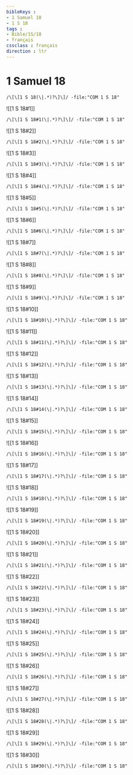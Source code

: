 ```yaml
---
bibleKeys : 
- 1 Samuel 18
- 1 S 18
tags : 
- Bible/1S/18
- français
cssclass : français
direction : ltr
---
```


# 1 Samuel 18

```query
/\[\[1 S 18(\|.*)?\]\]/ -file:"COM 1 S 18"
```



![[1 S 18#1]]

```query
/\[\[1 S 18#1(\|.*)?\]\]/ -file:"COM 1 S 18"
```

![[1 S 18#2]]

```query
/\[\[1 S 18#2(\|.*)?\]\]/ -file:"COM 1 S 18"
```

![[1 S 18#3]]

```query
/\[\[1 S 18#3(\|.*)?\]\]/ -file:"COM 1 S 18"
```

![[1 S 18#4]]

```query
/\[\[1 S 18#4(\|.*)?\]\]/ -file:"COM 1 S 18"
```

![[1 S 18#5]]

```query
/\[\[1 S 18#5(\|.*)?\]\]/ -file:"COM 1 S 18"
```

![[1 S 18#6]]

```query
/\[\[1 S 18#6(\|.*)?\]\]/ -file:"COM 1 S 18"
```

![[1 S 18#7]]

```query
/\[\[1 S 18#7(\|.*)?\]\]/ -file:"COM 1 S 18"
```

![[1 S 18#8]]

```query
/\[\[1 S 18#8(\|.*)?\]\]/ -file:"COM 1 S 18"
```

![[1 S 18#9]]

```query
/\[\[1 S 18#9(\|.*)?\]\]/ -file:"COM 1 S 18"
```

![[1 S 18#10]]

```query
/\[\[1 S 18#10(\|.*)?\]\]/ -file:"COM 1 S 18"
```

![[1 S 18#11]]

```query
/\[\[1 S 18#11(\|.*)?\]\]/ -file:"COM 1 S 18"
```

![[1 S 18#12]]

```query
/\[\[1 S 18#12(\|.*)?\]\]/ -file:"COM 1 S 18"
```

![[1 S 18#13]]

```query
/\[\[1 S 18#13(\|.*)?\]\]/ -file:"COM 1 S 18"
```

![[1 S 18#14]]

```query
/\[\[1 S 18#14(\|.*)?\]\]/ -file:"COM 1 S 18"
```

![[1 S 18#15]]

```query
/\[\[1 S 18#15(\|.*)?\]\]/ -file:"COM 1 S 18"
```

![[1 S 18#16]]

```query
/\[\[1 S 18#16(\|.*)?\]\]/ -file:"COM 1 S 18"
```

![[1 S 18#17]]

```query
/\[\[1 S 18#17(\|.*)?\]\]/ -file:"COM 1 S 18"
```

![[1 S 18#18]]

```query
/\[\[1 S 18#18(\|.*)?\]\]/ -file:"COM 1 S 18"
```

![[1 S 18#19]]

```query
/\[\[1 S 18#19(\|.*)?\]\]/ -file:"COM 1 S 18"
```

![[1 S 18#20]]

```query
/\[\[1 S 18#20(\|.*)?\]\]/ -file:"COM 1 S 18"
```

![[1 S 18#21]]

```query
/\[\[1 S 18#21(\|.*)?\]\]/ -file:"COM 1 S 18"
```

![[1 S 18#22]]

```query
/\[\[1 S 18#22(\|.*)?\]\]/ -file:"COM 1 S 18"
```

![[1 S 18#23]]

```query
/\[\[1 S 18#23(\|.*)?\]\]/ -file:"COM 1 S 18"
```

![[1 S 18#24]]

```query
/\[\[1 S 18#24(\|.*)?\]\]/ -file:"COM 1 S 18"
```

![[1 S 18#25]]

```query
/\[\[1 S 18#25(\|.*)?\]\]/ -file:"COM 1 S 18"
```

![[1 S 18#26]]

```query
/\[\[1 S 18#26(\|.*)?\]\]/ -file:"COM 1 S 18"
```

![[1 S 18#27]]

```query
/\[\[1 S 18#27(\|.*)?\]\]/ -file:"COM 1 S 18"
```

![[1 S 18#28]]

```query
/\[\[1 S 18#28(\|.*)?\]\]/ -file:"COM 1 S 18"
```

![[1 S 18#29]]

```query
/\[\[1 S 18#29(\|.*)?\]\]/ -file:"COM 1 S 18"
```

![[1 S 18#30]]

```query
/\[\[1 S 18#30(\|.*)?\]\]/ -file:"COM 1 S 18"
```

